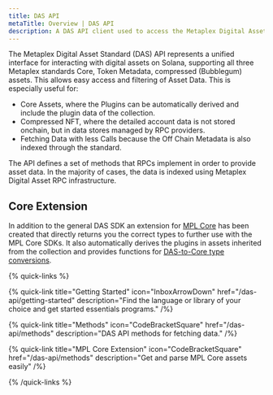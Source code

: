 ```yaml
---
title: DAS API
metaTitle: Overview | DAS API
description: A DAS API client used to access the Metaplex Digital Asset Standard.
---
```


The Metaplex Digital Asset Standard (DAS) API represents a unified interface for interacting with digital assets on Solana, supporting all three Metaplex standards Core, Token Metadata, compressed (Bubblegum) assets. This allows easy access and filtering of Asset Data. This is especially useful for:
- Core Assets, where the Plugins can be automatically derived and include the plugin data of the collection.
- Compressed NFT, where the detailed account data is not stored onchain, but in data stores managed by RPC providers.
- Fetching Data with less Calls because the Off Chain Metadata is also indexed through the standard.

The API defines a set of methods that RPCs implement in order to provide asset data. In the majority of cases, the data is indexed using Metaplex Digital Asset RPC infrastructure.

## Core Extension
In addition to the general DAS SDK an extension for [MPL Core](/core) has been created that directly returns you the correct types to further use with the MPL Core SDKs. It also automatically derives the plugins in assets inherited from the collection and provides functions for [DAS-to-Core type conversions](/das-api/core-extension/convert-das-asset-to-core).  

{% quick-links %}

{% quick-link title="Getting Started" icon="InboxArrowDown" href="/das-api/getting-started" description="Find the language or library of your choice and get started essentials programs." /%}

{% quick-link title="Methods" icon="CodeBracketSquare" href="/das-api/methods" description="DAS API methods for fetching data." /%}

{% quick-link title="MPL Core Extension" icon="CodeBracketSquare" href="/das-api/methods" description="Get and parse MPL Core assets easily" /%}

{% /quick-links %}
